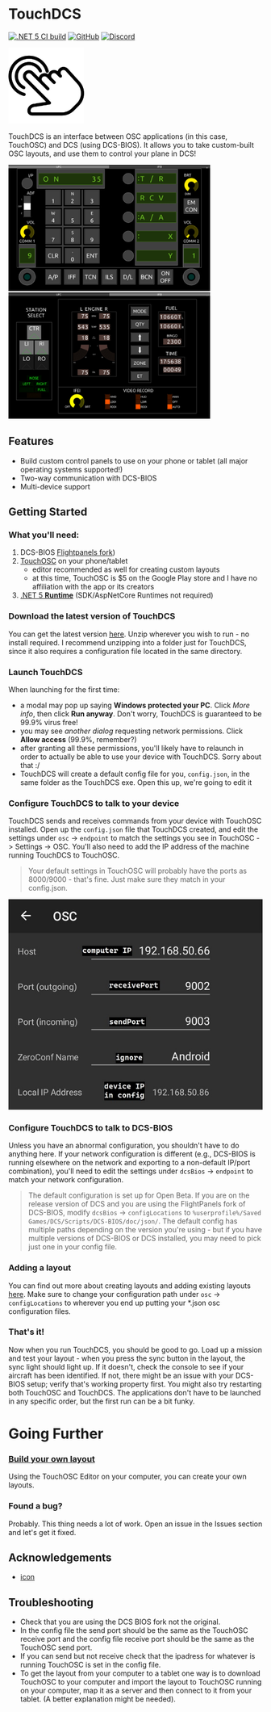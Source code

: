 # TouchDCS

[![.NET 5 CI build](https://github.com/charliefoxtwo/TouchDCS/actions/workflows/build.yml/badge.svg?branch=develop)](https://github.com/charliefoxtwo/TouchDCS/actions/workflows/build.yml)
[![GitHub](https://img.shields.io/github/license/charliefoxtwo/TouchDCS?style=flat-square)](LICENSE)
[![Discord](https://img.shields.io/discord/840762843917582347?style=flat-square)](https://discord.gg/rWAF3AdsKT)

<img src="https://raw.githubusercontent.com/charliefoxtwo/TouchDCS/develop/doc/img/tap.png" alt="TouchDCS logo - a vector outline of a hand tapping a surface, with ripples emanating from the tapped location" width="150" />

TouchDCS is an interface between OSC applications (in this case, TouchOSC) and DCS (using DCS-BIOS). It allows you to take custom-built OSC layouts, and use them to control your plane in DCS!

<img src="https://raw.githubusercontent.com/charliefoxtwo/TouchDCS/develop/doc/img/hornetufc.jpg" alt="" width="400" />
<img src="https://raw.githubusercontent.com/charliefoxtwo/TouchDCS/develop/doc/img/hornetifei.jpg" alt="" width="400" />

## Features

 - Build custom control panels to use on your phone or tablet (all major operating systems supported!)
 - Two-way communication with DCS-BIOS
 - Multi-device support

## Getting Started
### What you'll need:
1. DCS-BIOS [Flightpanels fork](https://github.com/DCSFlightpanels/dcs-bios))
3. [TouchOSC](https://hexler.net/products/touchosc) on your phone/tablet
    - editor recommended as well for creating custom layouts
    - at this time, TouchOSC is $5 on the Google Play store and I have no affiliation with the app or its creators
4. [.NET 5 **Runtime**](https://dotnet.microsoft.com/download/dotnet/5.0) (SDK/AspNetCore Runtimes not required)

### Download the latest version of TouchDCS
You can get the latest version [here](https://github.com/charliefoxtwo/TouchDCS/releases/latest). Unzip wherever you wish to run - no install required. I recommend unzipping into a folder just for TouchDCS, since it also requires a configuration file located in the same directory.
### Launch TouchDCS
When launching for the first time:
- a modal may pop up saying **Windows protected your PC**. Click _More info_, then click **Run anyway**. Don't worry, TouchDCS is guaranteed to be 99.9% virus free!
- you may see *another dialog* requesting network permissions. Click **Allow access** (99.9%, remember?)
- after granting all these permissions, you'll likely have to relaunch in order to actually be able to use your device with TouchDCS. Sorry about that :/
- TouchDCS will create a default config file for you, `config.json`, in the same folder as the TouchDCS exe. Open this up, we're going to edit it

### Configure TouchDCS to talk to your device
TouchDCS sends and receives commands from your device with TouchOSC installed. Open up the `config.json` file that TouchDCS created, and edit the settings under `osc` -> `endpoint` to match the settings you see in TouchOSC -> Settings -> OSC. You'll also need to add the IP address of the machine running TouchDCS to TouchOSC.
> Your default settings in TouchOSC will probably have the ports as 8000/9000 - that's fine. Just make sure they match in your config.json.

![screenshot of example configuration](doc/img/TouchOSC_OSCSettings.jpg)

### Configure TouchDCS to talk to DCS-BIOS
Unless you have an abnormal configuration, you shouldn't have to do anything here. If your network configuration is different (e.g., DCS-BIOS is running elsewhere on the network and exporting to a non-default IP/port combination), you'll need to edit the settings under `dcsBios` -> `endpoint` to match your network configuration.
> The default configuration is set up for Open Beta. If you are on the release version of DCS and you are using the FlightPanels fork of DCS-BIOS, modify `dcsBios` -> `configLocations` to `%userprofile%/Saved Games/DCS/Scripts/DCS-BIOS/doc/json/`. The default config has multiple paths depending on the version you're using - but if you have multiple versions of DCS-BIOS or DCS installed, you may need to pick just one in your config file.

### Adding a layout
You can find out more about creating layouts and adding existing layouts [here](https://github.com/charliefoxtwo/TouchDCS/wiki/Layouts). Make sure to change your configuration path under `osc` -> `configLocations` to wherever you end up putting your *.json osc configuration files.

### That's it!
Now when you run TouchDCS, you should be good to go. Load up a mission and test your layout - when you press the sync button in the layout, the sync light should light up. If it doesn't, check the console to see if your aircraft has been identified. If not, there might be an issue with your DCS-BIOS setup; verify that's working property first. You might also try restarting both TouchOSC and TouchDCS. The applications don't have to be launched in any specific order, but the first run can be a bit funky.

# Going Further
### [Build your own layout](https://github.com/charliefoxtwo/TouchDCS/wiki/Layouts)
Using the TouchOSC Editor on your computer, you can create your own layouts.

### Found a bug?
Probably. This thing needs a lot of work. Open an issue in the Issues section and let's get it fixed.

## Acknowledgements
 - [icon](https://www.flaticon.com/authors/pixel-perfect)

## Troubleshooting
- Check that you are using the DCS BIOS fork not the original.
- In the config file the send port should be the same as the TouchOSC receive port and the config file receive port should be the same as the TouchOSC send port.
- If you can send but not receive check that the ipadress for whatever is running TouchOSC is set in the config file.
- To get the layout from your computer to a tablet one way is to download TouchOSC to your computer and import the layout to TouchOSC running on your computer, map it as a server and then connect to it from your tablet. (A better explanation might be needed).
